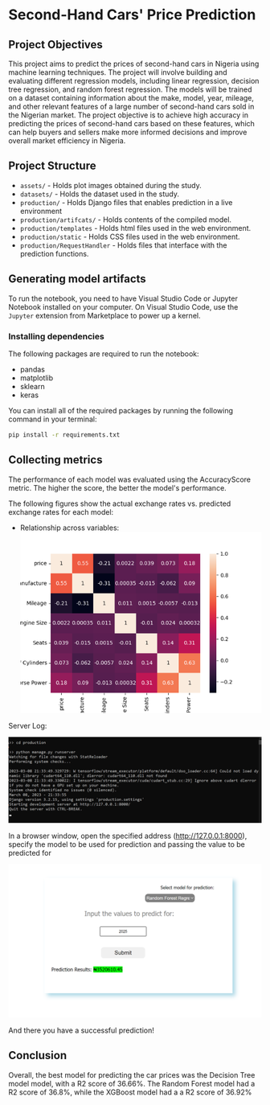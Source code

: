 # Second-Hand Cars' Price Prediction

## Project Objectives
This project aims to predict the prices of second-hand cars in Nigeria using machine learning techniques. The project will involve building and evaluating different regression models, including linear regression, decision tree regression, and random forest regression. The models will be trained on a dataset containing information about the make, model, year, mileage, and other relevant features of a large number of second-hand cars sold in the Nigerian market. The project objective is to achieve high accuracy in predicting the prices of second-hand cars based on these features, which can help buyers and sellers make more informed decisions and improve overall market efficiency in Nigeria.


## Project Structure
- `assets/` - Holds plot images obtained during the study.
- `datasets/` - Holds the dataset used in the study.
- `production/` - Holds Django files that enables prediction in a live environment
- `production/artifcats/` - Holds contents of the compiled model.
- `production/templates` - Holds html files used in the web environment.
- `production/static` - Holds CSS files used in the web environment.
- `production/RequestHandler` - Holds files that interface with the prediction functions.


## Generating model artifacts
To run the notebook, you need to have Visual Studio Code or Jupyter Notebook installed on your computer. On Visual Studio Code, use the `Jupyter` extension from Marketplace to power up a kernel.

### Installing dependencies
The following packages are required to run the notebook:

- pandas
- matplotlib
- sklearn
- keras

You can install all of the required packages by running the following command in your terminal:

```sh
pip install -r requirements.txt
```

## Collecting metrics
The performance of each model was evaluated using the AccuracyScore metric. The higher the score, the better the model's performance.

The following figures show the actual exchange rates vs. predicted exchange rates for each model:

- Relationship across variables:
![Heatmap](assets/heatmap.png)

Server Log:

![Server log](assets/server-log.png)

In a browser window, open the specified address (http://127.0.0.1:8000), specify the model to be used for prediction and passing the value to be predicted for

![Web Screenshot](assets/web-screenshot.png)

And there you have a successful prediction!

## Conclusion
Overall, the best model for predicting the car prices was the Decision Tree model model, with a R2 score of 36.66%. The Random Forest model had a R2 score of 36.8%, while the XGBoost model had a a R2 score of 36.92%
